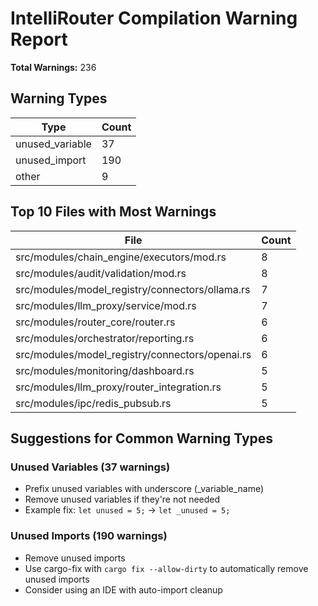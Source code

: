 # IntelliRouter Compilation Warning Report

**Total Warnings:** 236

## Warning Types

| Type | Count |
|------|-------|
| unused_variable | 37 |
| unused_import | 190 |
| other | 9 |

## Top 10 Files with Most Warnings

| File | Count |
|------|-------|
| src/modules/chain_engine/executors/mod.rs | 8 |
| src/modules/audit/validation/mod.rs | 8 |
| src/modules/model_registry/connectors/ollama.rs | 7 |
| src/modules/llm_proxy/service/mod.rs | 7 |
| src/modules/router_core/router.rs | 6 |
| src/modules/orchestrator/reporting.rs | 6 |
| src/modules/model_registry/connectors/openai.rs | 6 |
| src/modules/monitoring/dashboard.rs | 5 |
| src/modules/llm_proxy/router_integration.rs | 5 |
| src/modules/ipc/redis_pubsub.rs | 5 |

## Suggestions for Common Warning Types

### Unused Variables (37 warnings)

- Prefix unused variables with underscore (_variable_name)
- Remove unused variables if they're not needed
- Example fix: `let unused = 5;` → `let _unused = 5;`

### Unused Imports (190 warnings)

- Remove unused imports
- Use cargo-fix with `cargo fix --allow-dirty` to automatically remove unused imports
- Consider using an IDE with auto-import cleanup

